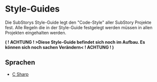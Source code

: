 # Style-Guides
Die SubStorys Style-Guide legt den "Code-Style" aller SubStory Projekte fest.
Alle Regeln die in der Style-Guide festgelegt werden müssen in allen Projekten eingehalten werden.

**( ! ACHTUNG ! >Diese Style-Guide befindet sich noch im Aufbau. Es können sich noch sachen Verändern< ! ACHTUNG ! )**

## Sprachen
- [C Sharp](csharp.md)

